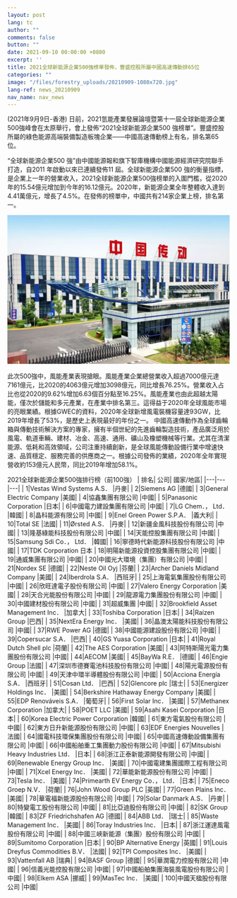 ```yaml
---
layout: post
lang: tc
author: ""
comments: false
button: ""
date: 2021-09-10 00:00:00 +0800
excerpt: ''
title: 2021全球新能源企業500強榜單發佈，豐盛控股所屬中國高速傳動排65位
categories: ""
image: "/files/forestry_uploads/20210909-1080x720.jpg"
lang-ref: news_20210909
nav_name: nav_news
---
```


(2021年9月9日-香港) 日前，2021氫能產業發展論壇暨第十一屆全球新能源企業500強峰會在太原舉行，會上發佈“2021全球新能源企業500 強榜單”。豐盛控股所屬的綠色能源高端裝備製造板塊企業——中國高速傳動榜上有名，排名第65位。

“全球新能源企業500 強”由中國能源報和旗下智庫機構中國能源經濟研究院聯手打造，自2011 年啟動以來已連續發佈11 屆。全球新能源企業500 強的衡量指標，是企業上一年的營業收入，2021全球新能源企業500強榜單的入圍門檻，從2020年的15.54億元增加到今年的16.12億元。2020年，新能源企業全年整體收入達到4.41萬億元，增長了4.5%。在發佈的榜單中，中國共有214家企業上榜，排名第一。

![](/files/forestry_uploads/20210909-1080x720.jpg)

此次500強中，風能產業表現搶眼。風能產業企業總營業收入超過7000億元達7161億元，比2020的4063億元增加3098億元，同比增長76.25%。營業收入占比也從2020的9.62%增加6.63個百分點至16.25%。風能產業也由此超越太陽能，僅次於儲能和多元產業，在產業中排名第三。這得益于2020年全球風能市場的亮眼業績。根據GWEC的資料，2020年全球新增風電裝機容量達93GW，比2019年增長了53%，是歷史上表現最好的年份之一。
中國高速傳動作為全球齒輪箱與傳動技術解決方案的專家，擁有半個世紀的先進齒輪製造技術，產品廣泛用於風電、軌道車輛、建材、冶金、高速、通用、礦山及橡塑機械等行業。尤其在清潔能源、低耗和高效領域，公司注重持續創新，是全球風能傳動設備行業中增速快速、品質穩定、服務完善的供應商之一。根據公司發佈的業績，2020年全年實現營收約153億元人民幣，同比2019年增加58.1%。

2021全球新能源企業500強排行榜（前100強）
| 排名|	公司| 國家/地區|
|---|---|---|
| 1|Vestas Wind Systems A.S．	|丹麥|
| 2|Siemens AG |德國|
| 3|General Electric Company	|美國|
| 4|協鑫集團有限公司	|中國|
| 5|Panasonic Corporation	|日本|
| 6|中國電力建設集團有限公司	|中國|
| 7|LG Chem．， Ltd．	|韓國|
| 8|晶科能源有限公司	|中國|
| 9|Enel Green Power S.P.A．	|義大利|
| 10|Total SE	|法國|
| 11|Ørsted A.S．	|丹麥|
| 12|新疆金風科技股份有限公司	|中國|
| 13|隆基綠能科技股份有限公司	|中國|
| 14|天能控股集團有限公司	|中國|
| 15|Samsung Sdi Co．， Ltd．	|韓國|
| 16|寧德時代新能源科技股份有限公司	|中國|
| 17|TDK Corporation	日本
| 18|明陽新能源投資控股集團有限公司	|中國|
| 19|通威集團有限公司	|中國|
| 20|中國光大環境（集團）有限公司	|中國|
| 21|Nordex SE	|德國|
| 22|Neste Oil Oyj	|芬蘭|
| 23|Archer Daniels Midland Company	|美國|
| 24|Iberdrola S.A．	|西班牙|
| 25|上海電氣集團股份有限公司	|中國|
| 26|欣旺達電子股份有限公司	|中國|
| 27|Valero Energy Corporation	|美國|
| 28|天合光能股份有限公司	|中國|
| 29|龍源電力集團股份有限公司	|中國|
| 30|中國建材股份有限公司	|中國|
| 31|超威集團	|中國|
| 32|Brookfield Asset Management Inc．	|加拿大|
| 33|Toshiba Corporation	|日本|
| 34|Raízen Group	|巴西|
| 35|NextEra Energy Inc．	|美國|
| 36|晶澳太陽能科技股份有限公司	|中國|
| 37|RWE Power AG	|德國|
| 38|中國能源建設股份有限公司	|中國|
| 39|Copersucar S.A．	|巴西|
| 40|GS Yuasa Corporation	|日本|
| 41|Royal Dutch Shell plc	|荷蘭|
| 42|The AES Corporation	|美國|
| 43|阿特斯陽光電力集團股份有限公司	|中國|
| 44|AECOM	|美國|
| 45|BayWa R.E．	|德國|
| 46|Engie Group	|法國|
| 47|深圳市德賽電池科技股份有限公司	|中國|
| 48|陽光電源股份有限公司	|中國|
| 49|天津中環半導體股份有限公司	|中國|
| 50|Acciona Energía S.A．	|西班牙|
| 51|Cosan Ltd．	|巴西|
| 52|Glencore plc	|瑞士|
| 53|Energizer Holdings Inc．	|美國|
| 54|Berkshire Hathaway Energy Company	|美國|
| 55|EDP Renováveis S.A．	|葡萄牙|
| 56|First Solar Inc．	|美國|
| 57|Methanex Corporation	|加拿大|
| 58|POET LLC	|美國|
| 59|Asahi Kasei Corporation	|日本|
| 60|Korea Electric Power Corporation	|韓國|
| 61|東方電氣股份有限公司	|中國|
| 62|東方日升新能源股份有限公司	|中國|
| 63|EDF Energies Nouvelles	|法國|
| 64|國電科技環保集團股份有限公司	|中國|
| 65|中國高速傳動設備集團有限公司	|中國|
| 66|中國船舶重工集團動力股份有限公司	|中國|
| 67|Mitsubishi Heavy Industries Ltd．	|日本|
| 68|浙江正泰新能源開發有限公司	|中國|
| 69|Renewable Energy Group Inc．	|美國|
| 70|中國電建集團國際工程有限公司	|中國|
| 71|Xcel Energy Inc． 	|美國|
| 72|華能新能源股份有限公司	|中國|
| 73|Tesla Inc．	|美國|
| 74|Primearth EV Energy Co．， Ltd．	|日本|
| 75|Eneco Groep N.V．	|荷蘭|
| 76|John Wood Group PLC	|英國|
| 77|Green Plains Inc．	|美國|
| 78|華電福新能源股份有限公司	|中國|
| 79|Solar Danmark A.S．	|丹麥|
| 80|特變電工股份有限公司	|中國|
| 81|比亞迪股份有限公司	|中國|
| 82|SK Group	|韓國|
| 83|ZF Friedrichshafen AG	|德國|
| 84|ABB Ltd．	|瑞士|
| 85|Waste Management Inc．	|美國|
| 86|Toray Industries Inc．	|日本|
| 87|浙江運達風電股份有限公司	|中國|
| 88|中國三峽新能源（集團）股份有限公司	|中國|
| 89|Sumitomo Corporation	|日本|
| 90|BP Alternative Energy	|英國|
| 91|Louis Dreyfus Commodities B.V．	|法國|
| 92|TPI Composites Inc．	|美國|
| 93|Vattenfall AB	|瑞典|
| 94|BASF Group	|德國|
| 95|華潤電力控股有限公司	|中國|
| 96|信義光能控股有限公司	|中國|
| 97|中國船舶集團海裝風電股份有限公司	|中國|
| 98|Elkem ASA	|挪威|
| 99|MasTec Inc．	|美國|
| 100|中國天楹股份有限公司	|中國|